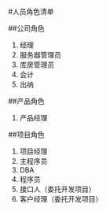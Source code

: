 #人员角色清单

##公司角色
1. 经理
1. 服务器管理员
1. 库房管理员
1. 会计
1. 出纳

##产品角色
1. 产品经理

##项目角色
1. 项目经理
1. 主程序员
1. DBA
1. 程序员
1. 接口人（委托开发项目）
1. 客户经理（委托开发项目）